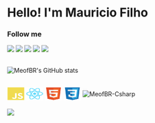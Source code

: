 # Hello! I'm Mauricio Filho

### Follow me
<div> 
   <a href="https://www.linkedin.com/in/mauriciofilho93/" target="_blank"><img src="https://img.shields.io/badge/-LinkedIn-%230077B5?style=for-the-badge&logo=linkedin&logoColor=white" target="_blank"></a> 
   <a href = "mailto:meof1993@gmail.com"><img src="https://img.shields.io/badge/-Gmail-%23333?style=for-the-badge&logo=gmail&logoColor=white" target="_blank"></a>
   <a href="https://www.instagram.com/mauriciofilho93/" target="_blank"><img src="https://img.shields.io/badge/-Instagram-%23E4405F?style=for-the-badge&logo=instagram&logoColor=white" target="_blank"></a>
  <a href="https://www.youtube.com/channel/UC-7fr3p9DbrGUgyIE6zbRww" target="_blank"><img src="https://img.shields.io/badge/YouTube-FF0000?style=for-the-badge&logo=youtube&logoColor=white" target="_blank"></a>
   <a href="https://www.facebook.com/profile.php?id=100015329647571" target="_blank"><img src="https://img.shields.io/badge/Facebook-1877F2?style=for-the-badge&logo=facebook&logoColor=white" target="_blank"></a>  
</div>
<br>


![MeofBR's GitHub stats](https://github-readme-stats.vercel.app/api?username=MeofBR&show_icons=true&theme=merko)


<div style="display: inline_block"><br>
  <img align="center" alt="MeofBR-Js" height="30" width="40" src="https://raw.githubusercontent.com/devicons/devicon/master/icons/javascript/javascript-plain.svg">  
  <img align="center" alt="MeofBR-React" height="30" width="40" src="https://raw.githubusercontent.com/devicons/devicon/master/icons/react/react-original.svg">
  <img align="center" alt="MeofBR-HTML" height="30" width="40" src="https://raw.githubusercontent.com/devicons/devicon/master/icons/html5/html5-original.svg">
  <img align="center" alt="MeofBR-CSS" height="30" width="40" src="https://raw.githubusercontent.com/devicons/devicon/master/icons/css3/css3-original.svg">  
  <img align="center" alt="MeofBR-Csharp" height="30" width="40" src="https://icongr.am/devicon/cplusplus-original.svg?">
  
</div>
<br>

<a href="https://github.com/meofbr">
  <img align="center" src="https://github-readme-stats.vercel.app/api/top-langs/?username=meofbr&theme=merko">
</a>
